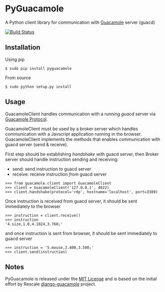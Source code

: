 # PyGuacamole

A Python client library for communication with [Guacamole](http://guac-dev.org/) server (guacd)

[![Build Status](https://travis-ci.org/mohabusama/pyguacamole.svg?branch=master)](https://travis-ci.org/mohabusama/pyguacamole)


## Installation

Using pip

```
$ sudo pip install pyguacamole
```

From source

```
$ sudo python setup.py install
```

## Usage

GuacamoleClient handles communication with a running *guacd* server via [Guacamole Protocol](http://guac-dev.org/doc/gug/protocol-reference.html).

GuacamoleClient must be used by a broker server which handles communication with a Javscript application running in the browser. GuacamoleClient implements the methods that enables communication with guacd server (send & receive).

First step should be establishing *handshake* with guacd server, then
Broker server should handle instruction sending and receiving:

- send: send instruction *to* guacd server
- receive: receive instruction *from* guacd server

```
>>> from guacamole.client import GuacamoleClient
>>> client = GuacamoleClient('127.0.0.1', 4822)
>>> client.handshake(protocol='rdp', hostname='localhost', port=3389)
```

Once instruction is received from guacd server, it should be sent immediately to the browser

```
>>> instruction = client.receive()
>>> instruction
'4.size,1.0,4.1024,3.768;'
```

and once instruction is sent from browser, it should be sent immediately to guacd server

```
>>> instruction = '5.mouse,3.400,3.500;'
>>> client.send(instruction)
```

## Notes

PyGuacamole is released under the [MIT License](https://raw.githubusercontent.com/mohabusama/pyguacamole/master/LICENSE) and is based on the initial effort by Rescale [django-guacamole](https://github.com/rescale/django-guacamole) project.
